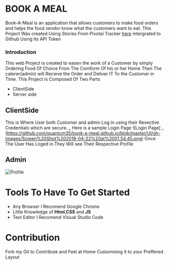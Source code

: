 # BOOK A MEAL
Book-A-Meal is an application that allows customers to make food orders and helps the food vendor know what the customers want to eat.
This Project Was created Using  Stories From Pivotal Tracker [here](https://www.pivotaltracker.com/n/projects/2165741) intergrated to Github Using Its API Token


### Introduction
This web Project is created to easen the work of a Customer by simply Ordering Food Of Choice From The Comform Of his or her Home Then The caterer(admin) will Recieve the Order and Deliver IT To the Customer in Time.
This Project is Composed Of Two Parts

* ClientSide
* Server side

## ClientSide

This is Where User both Customer and admin Log in using their Resective Credentials which are secure.
 _ Here is a sample Login Page ![Login Page] _ (https://github.com/quantum35/book-a-meal.github.io/blob/master/UI/gh-images/Screen%20Shot%202018-04-22%20at%2001.54.45.png) 
Once The User Has Loged in.They Will see Their Respective Profile
## Admin
![Profile](https://github.com/quantum35/book-a-meal.github.io/blob/master/UI/gh-images/Screen%20Shot%202018-04-22%20at%2001.54.45.png)

# Tools To Have To Get Started

* Any Browser I Recomend Google Chrome
* Little Knowledge of **Html**,**CSS** and **JS**
* Text Editor I Recomend Visiual Studio Code

# Contribution
Fork my Git to Contribute and Feel at Home Customising it to your Preffered Layout




